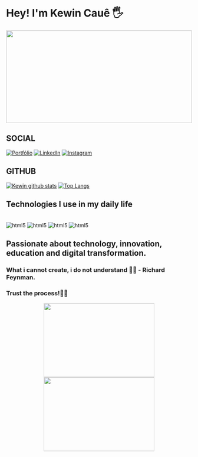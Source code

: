 # Hey! I'm Kewin Cauê 🖐

<img src="https://github.com/kewin3/kewin3/assets/68565886/17a7ce35-526d-47e9-b2fa-33b0f908b6ca" width="100%" height="250px">
   
## SOCIAL 
[![Portfólio](https://img.shields.io/website?label=PortfolioKewin.app&style=for-the-badge&url=https://meuportfoliokewin.netlify.app/)](https://meuportfoliokewin.netlify.app/)
[![LinkedIn](https://img.shields.io/badge/LinkedIn-0077B5?style=for-the-badge&logo=linkedin&logoColor=white)](https://www.linkedin.com/in/kewin-cau%C3%AA/)
[![Instagram](https://img.shields.io/badge/Instagram-E4405F?style=for-the-badge&logo=instagram&logoColor=white)](https://www.instagram.com/kewincaue/)

## GITHUB
[![Kewin github stats](https://github-readme-stats.vercel.app/api?username=kewin3&hide=issues&show_icons=true&title_color=61dafb&text_color=FFFFFF&icon_color=61dafb&bg_color=20232a)](https://github.com/kewin3/github-readme-stats)
[![Top Langs](https://github-readme-stats.vercel.app/api/top-langs/?username=kewin3&layout=compact&title_color=61dafb&text_color=FFFFFF&icon_color=61dafb&bg_color=20232a)](https://github.com/kewin3/github-readme-stats) 

## Technologies I use in my daily life
<div style="display: inline_block"></br>
  <img align="center" alt="html5" src="https://img.shields.io/badge/HTML5-E34F26?style=for-the-badge&logo=html5&logoColor=white" />
  <img align="center" alt="html5" src="https://img.shields.io/badge/CSS3-1572B6?style=for-the-badge&logo=css3&logoColor=white" />
  <img align="center" alt="html5" src="https://img.shields.io/badge/JavaScript-F7DF1E?style=for-the-badge&logo=javascript&logoColor=black" />
  <img align="center" alt="html5" src="https://img.shields.io/badge/MySQL-00000F?style=for-the-badge&logo=mysql&logoColor=white" />
</div>  
  
  
## Passionate about technology, innovation, education and digital transformation. 
### What i cannot create, i do not understand 💭💭 - Richard Feynman.
### Trust the process!🎯🎯
<div align="center">
<img src="https://github.com/kewin3/kewin3/assets/68565886/0b10aec3-de64-4967-abda-04fc279bc3f9" width="300px" height="200px">
<img src="https://github.com/kewin3/kewin3/assets/68565886/46dc72be-1ba1-4dae-b61f-536894750493" width=300px" height="200px">
</div>
